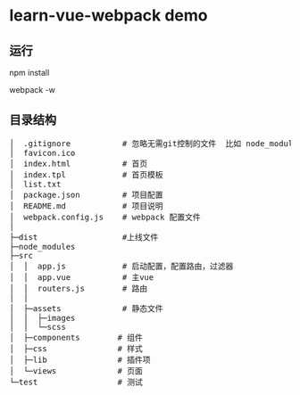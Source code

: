 # learn-vue-webpack demo


## 运行
npm install

webpack -w


## 目录结构
<pre>
│  .gitignore           # 忽略无需git控制的文件  比如 node_modules
│  favicon.ico       
│  index.html           # 首页
│  index.tpl            # 首页模板
│  list.txt
│  package.json         # 项目配置
│  README.md            # 项目说明
│  webpack.config.js    # webpack 配置文件
│  
├─dist                  #上线文件 
├─node_modules
├─src
│  │  app.js            # 启动配置，配置路由，过滤器
│  │  app.vue           # 主vue
│  │  routers.js        # 路由
│  │ 
│  ├─assets             # 静态文件
│  │  ├─images
│  │  └─scss
│  ├─components        # 组件
│  ├─css               # 样式
│  ├─lib               # 插件项
│  └─views             # 页面
└─test                 # 测试
        
</pre>